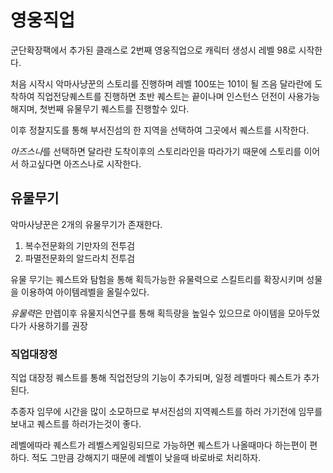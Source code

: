 # 영웅직업
군단확장팩에서 추가된 클래스로 2번째 영웅직업으로 캐릭터 생성시 레벨 98로 시작한다.

처음 시작시 악마사냥꾼의 스토리를 진행하며 레벨 100또는 101이 될 즈음 달라란에 도착하여 직업전당퀘스트를 진행하면
초반 퀘스트는 끝이나며 인스턴스 던전이 사용가능해지며, 첫번째 유물무기 퀘스트를 진행할수 있다.

이후 정찰지도를 통해 부서진섬의 한 지역을 선택하여 그곳에서 퀘스트를 시작한다.

*아즈스나*를 선택하면 달라란 도착이후의 스토리라인을 따라가기 때문에 스토리를 이어서 하고싶다면 아즈스나로 시작한다.

## 유물무기
악마사냥꾼은 2개의 유물무기가 존재한다.

1. 복수전문화의 기만자의 전투검
2. 파멸전문화의 알드라치 전투검

유물 무기는 퀘스트와 탐험을 통해 획득가능한 유물력으로 스킬트리를 확장시키며 성물을 이용하여 아이템레벨을 올릴수있다.

*유물력*은 만렙이후 유물지식연구를 통해 획득량을 높일수 있으므로 아이템을 모아두었다가 사용하기를 권장

### 직업대장정
직업 대장정 퀘스트를 통해 직업전당의 기능이 추가되며, 일정 레벨마다 퀘스트가 추가된다.

추종자 임무에 시간을 많이 소모하므로 부서진섬의 지역퀘스트를 하러 가기전에 임무를 보내고 퀘스트를 하러가는것이 좋다.

레벨에따라 퀘스트가 레벨스케일링되므로 가능하면 퀘스트가 나올때마다 하는편이 편하다. 적도 그만큼 강해지기 때문에 레벨이 낮을때 바로바로 처리하자.
